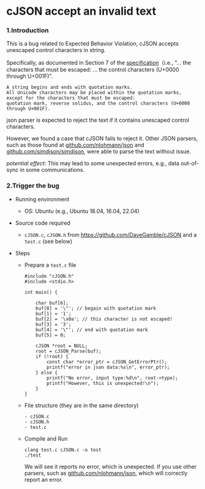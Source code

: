 # cJSON accept an invalid text

### 1.Introduction

This is a bug related to Expected Behavior Violation, cJSON accepts unescaped control characters in string.

Specifically, as documented in Section 7 of the [specification][1]（i.e., "... the characters that must be escaped: ... the control characters (U+0000 through U+001F)".

```
A string begins and ends with quotation marks.  
All Unicode characters may be placed within the quotation marks, 
except for the characters that must be escaped:
quotation mark, reverse solidus, and the control characters (U+0000 through U+001F).
```

json parser is expected to reject the text if it contains unescaped control characters.

However, we found a case that cJSON fails to reject it.
Other JSON parsers, such as those found at [github.com/nlohmann/json][3] and [github.com/simdjson/simdjson][2], were able to parse the text without issue.

*potential effect*: This may lead to some unexpected errors, e.g., data out-of-sync in some communications.


### 2.Trigger the bug


+ Running environment
	* OS: Ubuntu (e.g., Ubuntu 18.04, 16.04, 22.04)

+ Source code required
	* `cJSON.c`, `cJSON.h` from https://github.com/DaveGamble/cJSON and a `test.c` (see below)

+ Steps

	+ Prepare a `test.c` file
		```
		#include "cJSON.h"
		#include <stdio.h>

		int main() {

			char buf[6];
			buf[0] = '\"'; // begain with quotation mark 
			buf[1] = '1';
			buf[2] = '\x0a'; // this character is not escaped! 
			buf[3] = '3';
			buf[4] = '\"'; // end with quotation mark
			buf[5] = 0;
		
			cJSON *root = NULL;
			root = cJSON_Parse(buf);
			if (!root) {
				const char *error_ptr = cJSON_GetErrorPtr();
				printf("error in json data:%s\n", error_ptr);
			} else {
				printf("No error, input type:%d\n", root->type);
				printf("However, this is unexpected!\n");
			}
		}
		```
		
	+ File structure (they are in the same directory)
		```
		- cJSON.c
		- cJSON.h
		- test.c
		```
	+ Compile and Run
		```
	 	clang test.c cJSON.c -o test
	 	./test

		```
		We will see it reports no error, which is unexpected. If you use other parsers, such as [github.com/nlohmann/json][3], which will correctly report an error. 



[1]: https://www.rfc-editor.org/rfc/rfc7159
[2]: https://github.com/simdjson/simdjson
[3]: https://github.com/nlohmann/json


